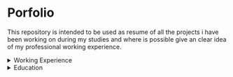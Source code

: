 # Porfolio
This repository is intended to be used as resume of all the projects i have been working on during my studies and where is possible give an clear idea of my professional working experience.

<details>
  <summary>Working Experience</summary>
  [Object-Detection-and-Recognition](https://github.com/FrancescoPeracchia/Object-Detection-Recognition-Datagenerator).
  [  Syntetic Datagenerator](https://github.com/FrancescoPeracchia/Object-Detection-Recognition-Datagenerator)
  [CNN Datamatrix Reconstruction](https://github.com/FrancescoPeracchia/CNN-Datamatrix-Reconstruction)\\

  
</details>




<details>
  <summary>Education</summary>
    
  <details>
    <summary>Nlp</summary>
  </details>
    ChatBot with speach-to-text and bag of word
  [link](https://github.com/FrancescoPeracchia/NLP_SpokenDialogSystem)
  

  <details>
    <summary>Computer Vsion</summary>
  </details>
  
  
  <details>
    <summary>Control Problem</summary>
  </details>

     
</details>






